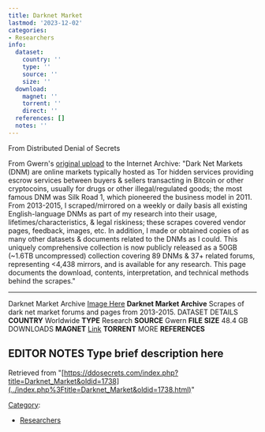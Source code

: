 ```yaml
---
title: Darknet Market
lastmod: '2023-12-02'
categories:
- Researchers
info:
  dataset:
    country: ''
    type: ''
    source: ''
    size: ''
  download:
    magnet: ''
    torrent: ''
    direct: ''
  references: []
  notes: ''
---
```




From Distributed Denial of Secrets

From Gwern's [original
upload](https://archive.org/details/dnmarchives) to the Internet Archive: "Dark Net Markets (DNM) are
online markets typically hosted as Tor hidden services providing escrow
services between buyers & sellers transacting in Bitcoin or other
cryptocoins, usually for drugs or other illegal/regulated goods; the
most famous DNM was Silk Road 1, which pioneered the business model in
2011. From 2013-2015, I scraped/mirrored on a weekly or daily basis all
existing English-language DNMs as part of my research into their usage,
lifetimes/characteristics, & legal riskiness; these scrapes covered
vendor pages, feedback, images, etc. In addition, I made or obtained
copies of as many other datasets & documents related to the DNMs as I
could. This uniquely comprehensive collection is now publicly released
as a 50GB (~1.6TB uncompressed) collection covering 89 DNMs & 37+
related forums, representing <4,438 mirrors, and is available for any
research. This page documents the download, contents, interpretation,
and technical methods behind the scrapes."

---
Darknet Market Archive
[Image Here](https://ddosecrets.com/index.php?title=Image_Here&action=edit&redlink=1 "Image Here (page does not exist)")
**Darknet Market Archive**
Scrapes of dark net market forums and pages from 2013-2015.
DATASET DETAILS
**COUNTRY** Worldwide
**TYPE** Research
**SOURCE** Gwern
**FILE SIZE** 48.4 GB
DOWNLOADS
**MAGNET** [Link](magnet:?xt=urn:btih:1698989f23b60f91187d42b031f0ad857793888a&tr=udp%3a%2f%2ftracker.leechers-paradise.org%3a6969&tr=udp%3a%2f%2fzer0day.ch%3a1337&tr=udp%3a%2f%2fopen.demonii.com%3a1337&tr=udp%3a%2f%2ftracker.coppersurfer.tk%3a6969&tr=udp%3a%2f%2fexodus.desync.com%3a6969)
**TORRENT**
MORE
**REFERENCES**

**EDITOR NOTES**
Type brief description here
---

Retrieved from
"[https://ddosecrets.com/index.php?title=Darknet_Market&oldid=1738](../index.php%3Ftitle=Darknet_Market&oldid=1738.html)"

[Category](./Special:Categories.html "Special:Categories"):

- [Researchers](./Category:Researchers.html "Category:Researchers")
